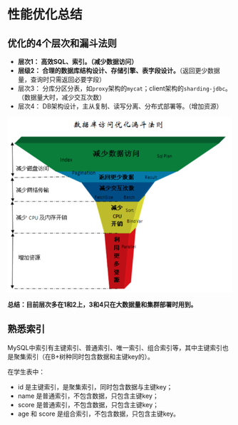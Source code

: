 # 性能优化总结
## 优化的4个层次和漏斗法则
* <green><b>层次1： 高效SQL、索引。（减少数据访问）</b></green>
* <green><b>层级2： 合理的数据库结构设计、存储引擎、表字段设计。</b></green>（返回更少数据量，查询时只需返回必要字段）
* 层次3： 分库分区分表，如`proxy`架构的`mycat`；client架构的`sharding-jdbc`。（数据量大时，减少交互次数）
* 层次4： DB架构设计，主从复制、读写分离、分布式部署等。（增加资源）

<img src="/static/opt/funnel-principle.png" style="width: 600px;" />

**总结：目前层次多在1和2上，3和4只在大数据量和集群部署时用到。**

## 熟悉索引
MySQL中索引有主键索引、普通索引、唯一索引、组合索引等，其中主键索引也是聚集索引（在B+树种同时包含数据和主键key的）。

在学生表中：
* id 是主键索引，是聚集索引，同时包含数据与主键key； 
* name 是普通索引，不包含数据，只包含主键key；
* score 是普通索引，不包含数据，只包含主键key；
* age 和 score 是组合索引，不包含数据，只包含主键key。

